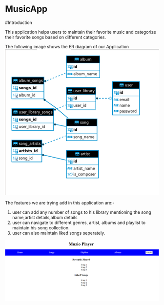 # MusicApp
#Introduction

This application helps users to maintain their favorite music and categorize their favorite songs based on different categories.

The following image shows the ER diagram of our Application
![ER diagram of Application](ERdiagram.png)

The features we are trying add in this application are:-
1. user can add any number of songs to his library mentioning the song name,artist details,album details
1. user can navigate to different genres, artist, albums and playlist to maintain his song collection.
1. user can also maintain liked songs seperately.

![Demo front-end of our application](FrontEnd.png)
